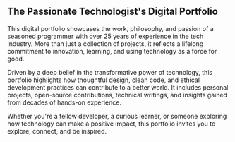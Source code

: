 ## The Passionate Technologist's Digital Portfolio

This digital portfolio showcases the work, philosophy, and passion of a seasoned programmer with over 25 years of experience in the tech industry. More than just a collection of projects, it reflects a lifelong commitment to innovation, learning, and using technology as a force for good.

Driven by a deep belief in the transformative power of technology, this portfolio highlights how thoughtful design, clean code, and ethical development practices can contribute to a better world. It includes personal projects, open-source contributions, technical writings, and insights gained from decades of hands-on experience.

Whether you're a fellow developer, a curious learner, or someone exploring how technology can make a positive impact, this portfolio invites you to explore, connect, and be inspired.

